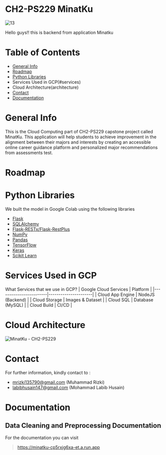 # CH2-PS229 MinatKu
![13](https://github.com/minatku/minatku-CC/assets/100481579/4088e023-208c-4fc9-97a8-3ac26f27b34c)


Hello guys!! this is backend from application Minatku
# Table of Contents
* [General Info](#general-info)
* [Roadmap](#roadmap)
* [Python Libraries](#python-libraries)
* Services Used in GCP(#services)
* Cloud Architecture(architecture)
* [Contact](#contact)
* [Documentation](#documentation)

# General Info
This is the Cloud Computing part of CH2-PS229 capstone project called MinatKu. This application will help students to achieve improvement in the alignment between their majors and interests by creating an accessible online career guidance platform and personalized major recommendations from assessments test.

# Roadmap

# Python Libraries
We built the model in Google Colab using the following libraries
* [Flask](https://flask.palletsprojects.com/)
* [SQLAlchemy](https://www.sqlalchemy.org/)
* [Flask-RESTx/Flask-RestPlus](https://flask-restx.readthedocs.io/)
* [NumPy](https://numpy.org/)
* [Pandas](https://pandas.pydata.org/)
* [TensorFlow](https://www.tensorflow.org/)
* [Keras](https://keras.io/)
* [Scikit Learn](https://scikit-learn.org/stable/)

# Services Used in GCP
What Services that we use in GCP?
| Google Cloud Services | Platform             |
|------------------------|----------------------|
| Cloud App Engine       | NodeJS (Backend)     |
| Cloud Storage          | Images & Dataset     |
| Cloud SQL              | Database (MySQL)     |
| Cloud Build            | CI/CD                |

# Cloud Architecture
![MinatKu - CH2-PS229](https://github.com/minatku/minatku-CC/assets/100481579/3da95893-8808-4b68-a81d-2acd887369d0)


# Contact
For further information, kindly contact to :
- mrizki135790@gmail.com (Muhammad Rizki)
- labibhusain147@gmail.com (Mohammad Labib Husain)

# Documentation
## Data Cleaning and Preprocessing Documentation
For the documentation you can visit 
> https://minatku-cp5rxjg6xa-et.a.run.app
